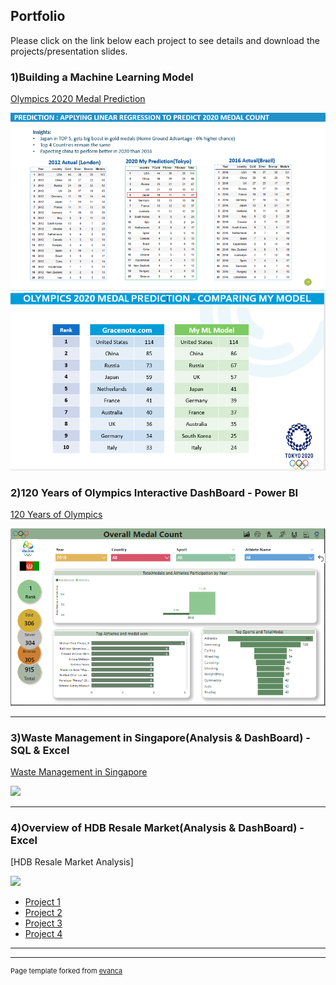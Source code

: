 ## Portfolio
Please click on the link below each project to see details and download the projects/presentation slides.


### 1)Building a Machine Learning Model

[Olympics 2020 Medal Prediction](/pdf/Olympics%202020%20Medal%20Prediction-PDF)

<img src="images/olympics2020prediction.PNG?raw=true"/>
<img src="images/Olympics%202020%20Medal%20Prediction.PNG?raw=true"/>

### 2)120 Years of Olympics Interactive DashBoard - Power BI

[120 Years of Olympics](/pdf/Olympics%202020%20Medal%20Prediction-PDF)

<img src="images/Olympics%20Dashboard.PNG?raw=true"/>

---
### 3)Waste Management in Singapore(Analysis & DashBoard) - SQL & Excel

[Waste Management in Singapore](/pdf/Singapore%20Waste%20Management-pdf.pdf)

<img src="WasteManagement-Interactive%20Dashboard.PNG?raw=true"/>

---
### 4)Overview of HDB Resale Market(Analysis & DashBoard) -  Excel

[HDB Resale Market Analysis]

<img src="HDB%20Resale%20Market%20Overview-Interactive%20DashBoard.PNG?raw=true"/>





- [Project 1](http://example.com/)
- [Project 2](http://example.com/)
- [Project 3](http://example.com/)
- [Project 4](http://example.com/)


---




---
<p style="font-size:11px">Page template forked from <a href="https://github.com/evanca/quick-portfolio">evanca</a></p>
<!-- Remove above link if you don't want to attibute -->
